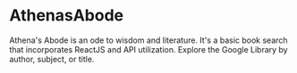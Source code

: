 # AthenasAbode
Athena's Abode is an ode to wisdom and literature. It's a basic book search that incorporates ReactJS and API utilization. Explore the Google Library by author, subject, or title.
